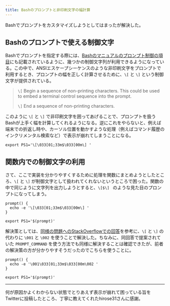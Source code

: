 ```yaml
---
title: Bashのプロンプトと非印刷文字の幅計算
---
```


Bashでプロンプトをカスタマイズしようとしてはまったが解決した。

## Bashのプロンプトで使える制御文字

Bashでプロンプトを指定する際には、[Bashのマニュアルのプロンプト制御の項目](https://www.gnu.org/savannah-checkouts/gnu/bash/manual/bash.html#Controlling-the-Prompt)にも記載されているように、幾つかの制御文字列が利用できるようになっている。この中で、ANSIエスケープシーケンスのような非印刷文字をプロンプトで利用するとき、プロンプトの幅を正しく計算させるために、`\[` と `\]` という制御文字が提供されている。

> `\[`
> Begin a sequence of non-printing characters. This could be used to embed a terminal control sequence into the prompt.
>
> `\]`
> End a sequence of non-printing characters.

このように `\[` と `\]` で非印刷文字を囲ってあげることで、プロンプトを扱うBashが上手く幅を計算してくれるようになる。逆にこれをやらないと、例えば端末での折返し時や、カーソル位置を動かすような処理（例えばコマンド履歴のインクリメンタル検索など）で表示が崩れてしまうことになる。

```
export PS1='\[\033[01;33m$\033[00m\] '
```

## 関数内での制御文字の利用

さて、ここで実装を分かりやすくするために処理を関数にまとめようとしたところ、`\[` と `\]` が制御文字として扱われてくれないというところで困った。関数の中で同じように文字列を出力しようとすると、`\[$\] ` のような見た目のプロンプトになってしまう。

```
prompt() {
  echo -e '\[\033[01;33m$\033[00m\] '
}

export PS1='$(prompt)'
```

解決策としては、[同様の問題へのStackOverflowでの回答](https://stackoverflow.com/questions/24839271/bash-ps1-line-wrap-issue-with-non-printing-characters-from-an-external-command)を参考に、`\[` と `\]` の代わりに `\001` と `\002` を使うことで解決した。ちなみに、同回答で提案されていた `PROMPT_COMMAND` を使う方法でも同様に解決することは確認できたが、前者の解決策の方が分かりやすそうだったのでこちらを使うことに。

```
prompt() {
  echo -e '\001\033[01;33m$\033[00m\002 '
}

export PS1='$(prompt)'
```

---

何が原因かよくわからない状態でとりあえず表示が崩れて困っている旨をTwitterに投稿したところ、丁寧に教えてくれたhirose31さんに感謝。


